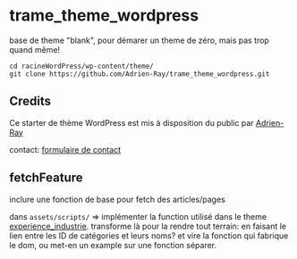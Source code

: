 # trame_theme_wordpress

base de theme "blank", pour démarer un theme de zéro, mais pas trop quand même!

```
cd racineWordPress/wp-content/theme/
git clone https://github.com/Adrien-Ray/trame_theme_wordpress.git
```

## Credits

Ce starter de thème WordPress est mis à disposition du public par [Adrien-Ray](https://github.com/Adrien-Ray)

contact: [formulaire de contact](https://portfolio.accesdenied.net/pages/apropos.php)

## fetchFeature

inclure une fonction de base pour fetch des articles/pages

dans `assets/scripts/` => implémenter la function utilisé dans le theme [experience_industrie](https://github.com/Adrien-Ray/yupanki_experience_industrie/blob/postSystem/assets/scripts/pull_articles.js). transforme là pour la rendre tout terrain: en faisant le lien entre les ID de catégories et leurs noms? et vire la fonction qui fabrique le dom, ou met-en un example sur une fonction séparer.
